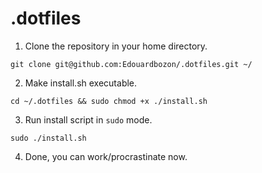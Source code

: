 # .dotfiles

1. Clone the repository in your home directory.

```
git clone git@github.com:Edouardbozon/.dotfiles.git ~/
```

2. Make install.sh executable.

```
cd ~/.dotfiles && sudo chmod +x ./install.sh
```

3. Run install script in `sudo` mode.

```
sudo ./install.sh
```

4. Done, you can work/procrastinate now. 
